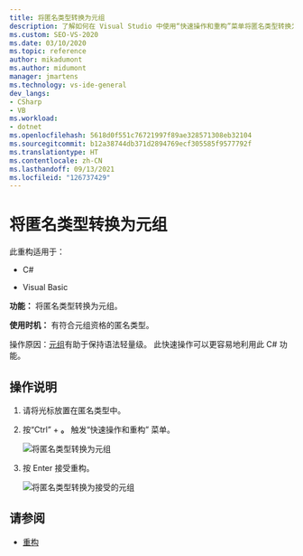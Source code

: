```yaml
---
title: 将匿名类型转换为元组
description: 了解如何在 Visual Studio 中使用“快速操作和重构”菜单将匿名类型转换为元组。
ms.custom: SEO-VS-2020
ms.date: 03/10/2020
ms.topic: reference
author: mikadumont
ms.author: midumont
manager: jmartens
ms.technology: vs-ide-general
dev_langs:
- CSharp
- VB
ms.workload:
- dotnet
ms.openlocfilehash: 5618d0f551c76721997f89ae328571308eb32104
ms.sourcegitcommit: b12a38744db371d2894769ecf305585f9577792f
ms.translationtype: HT
ms.contentlocale: zh-CN
ms.lasthandoff: 09/13/2021
ms.locfileid: "126737429"
---
```

# <a name="convert-anonymous-type-to-tuple"></a>将匿名类型转换为元组

此重构适用于：

- C#

- Visual Basic

**功能：** 将匿名类型转换为元组。

**使用时机：** 有符合元组资格的匿名类型。

操作原因：[元组](/dotnet/csharp/tuples)有助于保持语法轻量级。 此快速操作可以更容易地利用此 C# 功能。

## <a name="how-to"></a>操作说明

1. 请将光标放置在匿名类型中。
2. 按“Ctrl”  + **。** 触发“快速操作和重构”  菜单。

   ![将匿名类型转换为元组](media/convert-anon-to-tuple.png)

2. 按 Enter 接受重构。

   ![将匿名类型转换为接受的元组](media/convert-anon-to-tuple-complete.png)

## <a name="see-also"></a>请参阅

- [重构](../refactoring-in-visual-studio.md)
